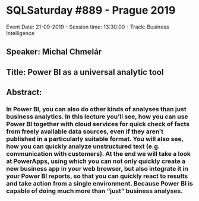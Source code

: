 # SQLSaturday #889 - Prague 2019
Event Date: 21-09-2019 - Session time: 13:30:00 - Track: Business Intelligence
## Speaker: Michal Chmelár
## Title: Power BI as a universal analytic tool
## Abstract:
### In Power BI, you can also do other kinds of analyses than just business analytics. In this lecture you’ll see, how you can use Power BI together with cloud services for quick check of facts from freely available data sources, even if they aren’t published in a particularly suitable format. You will also see, how you can quickly analyze unstructured text (e.g. communication with customers). At the end we will take a look at PowerApps, using which you can not only quickly create a new business app in your web browser, but also integrate it in your Power BI reports, so that you can quickly react to results and take action from a single environment. Because Power BI is capable of doing much more than “just” business analyses.
